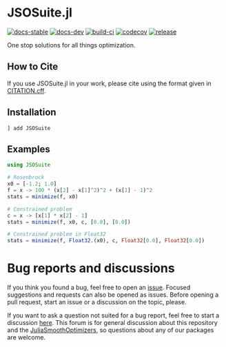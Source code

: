 # JSOSuite.jl

[![docs-stable][docs-stable-img]][docs-stable-url] [![docs-dev][docs-dev-img]][docs-dev-url] [![build-ci][build-ci-img]][build-ci-url] [![codecov][codecov-img]][codecov-url] [![release][release-img]][release-url]

[docs-stable-img]: https://img.shields.io/badge/docs-stable-blue.svg
[docs-stable-url]: https://JuliaSmoothOptimizers.github.io/JSOSuite.jl/stable
[docs-dev-img]: https://img.shields.io/badge/docs-dev-purple.svg
[docs-dev-url]: https://JuliaSmoothOptimizers.github.io/JSOSuite.jl/dev
[build-ci-img]: https://github.com/JuliaSmoothOptimizers/JSOSuite.jl/workflows/CI/badge.svg?branch=main
[build-ci-url]: https://github.com/JuliaSmoothOptimizers/JSOSuite.jl/actions
[codecov-img]: https://codecov.io/gh/JuliaSmoothOptimizers/JSOSuite.jl/branch/main/graph/badge.svg
[codecov-url]: https://codecov.io/gh/JuliaSmoothOptimizers/JSOSuite.jl
[release-img]: https://img.shields.io/github/v/release/JuliaSmoothOptimizers/JSOSuite.jl.svg?style=flat-square
[release-url]: https://github.com/JuliaSmoothOptimizers/JSOSuite.jl/releases

One stop solutions for all things optimization.

## How to Cite

If you use JSOSuite.jl in your work, please cite using the format given in [CITATION.cff](https://github.com/JuliaSmoothOptimizers/JSOSuite.jl/blob/main/CITATION.cff).

## Installation

```
] add JSOSuite
```

## Examples

```julia
using JSOSuite

# Rosenbrock
x0 = [-1.2; 1.0]
f = x -> 100 * (x[2] - x[1]^2)^2 + (x[1] - 1)^2
stats = minimize(f, x0)

# Constrained problem
c = x -> [x[1] * x[2] - 1]
stats = minimize(f, x0, c, [0.0], [0.0])

# Constrained problem in Float32
stats = minimize(f, Float32.(x0), c, Float32[0.0], Float32[0.0])
```

# Bug reports and discussions

If you think you found a bug, feel free to open an [issue](https://github.com/JuliaSmoothOptimizers/JSOSuite.jl/issues).
Focused suggestions and requests can also be opened as issues. Before opening a pull request, start an issue or a discussion on the topic, please.

If you want to ask a question not suited for a bug report, feel free to start a discussion [here](https://github.com/JuliaSmoothOptimizers/Organization/discussions). This forum is for general discussion about this repository and the [JuliaSmoothOptimizers](https://github.com/JuliaSmoothOptimizers), so questions about any of our packages are welcome.
